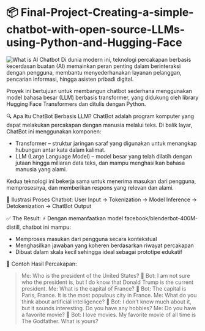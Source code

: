 # 📦 Final-Project-Creating-a-simple-chatbot-with-open-source-LLMs-using-Python-and-Hugging-Face
![What is AI Chatbot](https://github.com/user-attachments/assets/db2a8c3d-90c9-4c20-9cc8-5a8d2489265e)
Di dunia modern ini, teknologi percakapan berbasis kecerdasan buatan (AI) memainkan peran penting dalam berinteraksi dengan pengguna, membantu menyederhanakan layanan pelanggan, pencarian informasi, hingga asisten pribadi digital.

Proyek ini bertujuan untuk membangun chatbot sederhana menggunakan model bahasa besar (LLM) berbasis transformer, yang didukung oleh library Hugging Face Transformers dan ditulis dengan Python.

🔍 Apa Itu ChatBot Berbasis LLM?
ChatBot adalah program komputer yang dapat melakukan percakapan dengan manusia melalui teks. Di balik layar, ChatBot ini menggunakan komponen:
- Transformer – struktur jaringan saraf yang digunakan untuk menangkap hubungan antar kata dalam kalimat.
- LLM (Large Language Model) – model besar yang telah dilatih dengan jutaan hingga miliaran data teks, dan mampu menghasilkan bahasa manusia yang alami.

Kedua teknologi ini bekerja sama untuk menerima masukan dari pengguna, memprosesnya, dan memberikan respons yang relevan dan alami.

🧩 Ilustrasi Proses Chatbot:
User Input → Tokenization → Model Inference → Detokenization → ChatBot Output

✅ The Result:
⚡ Dengan memanfaatkan model facebook/blenderbot-400M-distill, chatbot ini mampu:
- Memproses masukan dari pengguna secara kontekstual
- Menghasilkan jawaban yang koheren berdasarkan riwayat percakapan
- Dibuat dalam skala kecil sehingga ideal sebagai prototipe edukatif

📌 Contoh Hasil Percakapan:
> Me: Who is the president of the United States?
🤖 Bot: I am not sure who the president is, but I do know that Donald Trump is the current president.
> Me: What is the capital of France?
🤖 Bot: The capital is Paris, France. It is the most populous city in France.
> Me: What do you think about artificial intelligence?
🤖 Bot: I don't know much about it, but it sounds interesting. Do you have any hobbies?
> Me: Do you have a favorite movie?
🤖 Bot: I love movies. My favorite movie of all time is The Godfather. What is yours?
